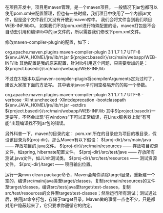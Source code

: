 在项目开发中，项目用maven管理，是一个maven项目。 
一般情况下jar包都可以使用pom.xml来配置管理，但也有一些时候，我们项目中使用了一个内部jar文件，但是这个文件我们又没有开放到maven库中。 
我们会将文件当到我们项目WEB-INF/lib中。 
如果我们不对pom.xml进行特殊配置的话，maven打包是不会自动去引用和编译lib中的jar文件的，所以需要我们修改下pom.xml文件。

修改maven-compiler-plugin的配置，如下：

<plugin>
    <groupId>org.apache.maven.plugins</groupId>
    <artifactId>maven-compiler-plugin</artifactId>
    <version>3.1</version>
    <configuration>
        <source>1.7</source>
        <target>1.7</target>
        <encoding>UTF-8</encoding>
        <compilerArguments>
            <verbose />
            <bootclasspath>${env.JAVA_HOME}/jre/lib/rt.jar</bootclasspath>
            <extdirs>${project.basedir}/src/main/webapp/WEB-INF/lib</extdirs>
        </compilerArguments>
    </configuration>
</plugin>
其他配置是我的原来配置，针对lib引用这个问题，只需要增加的是： 
<extdirs>${project.basedir}/src/main/webapp/WEB-INF/lib</extdirs>

不过在3.1版本以后maven-compiler-plugin将compilerArguments定为过时了，建议大家按下面的方法写。 
其中表示javac平时用空格隔开的的每一个参数。

<plugin>
    <groupId>org.apache.maven.plugins</groupId>
    <artifactId>maven-compiler-plugin</artifactId>
    <version>3.1</version>
    <configuration>
        <source>1.7</source>
        <target>1.7</target>
        <encoding>UTF-8</encoding>
        <compilerArgs> 
            <arg>-verbose</arg>
            <arg>-Xlint:unchecked</arg>
            <arg>-Xlint:deprecation</arg>
            <arg>-bootclasspath</arg>
            <arg>${env.JAVA_HOME}/jre/lib/rt.jar</arg>
            <arg>-extdirs</arg> 
            <arg>${project.basedir}/src/main/webapp/WEB-INF/lib</arg>
        </compilerArgs> 
    </configuration>
</plugin>
其中${project.basedir}一定要写，不然会出现“在windows”下可以正常编译，在Linux服务器上就“有可能”出现编译找不到jar包的错误。

另外科普一下，maven的目录约定： 
pom.xml所在的目录应为项目的根目录，假设该目录为${proj-dir}，那么Maven有以下假设：
${proj-dir}/src/main/java —— 存放项目的.java文件。
${proj-dir}/src/main/resources —— 存放项目资源文件，如spring, hibernate配置文件。
${proj-dir}/src/test/jave —— 存放所有测试.java文件，如JUnit测试类。
${proj-dir}/src/test/resources —— 测试资源文件。
${proj-dir}/target —— 项目输出位置。

运行一条mvn clean package命令，Maven会帮你清除target目录，重新建一个空的，编译src/main/java类至target/classes，复制src/main/resources的文件至target/classes，编译src/test/java至target/test-classes，复制src/test/resources的文件至target/test-classes；然后运行所有测试；测试通过后，使用jar命令打包，存储于target目录。Maven做的事情一点也不少，只是都对用户隐蔽起来了，它只要求你遵循它的约定。


